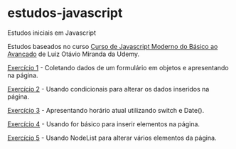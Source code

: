 # estudos-javascript
Estudos iniciais em Javascript

Estudos baseados no curso [Curso de Javascript Moderno do Básico ao Avancado](https://www.udemy.com/course/curso-de-javascript-moderno-do-basico-ao-avancado/) de Luiz Otávio Miranda da Udemy.


[Exercício 1](https://lucasgdo.github.io/estudos-javascript/exercicio1/) - Coletando dados de um formulário em objetos e apresentando na página.

[Exercício 2](https://lucasgdo.github.io/estudos-javascript/exercicio2/) - Usando condicionais para alterar os dados inseridos na página.

[Exercício 3](https://lucasgdo.github.io/estudos-javascript/exercicio3/) - Apresentando horário atual utilizando switch e Date().

[Exercício 4](https://lucasgdo.github.io/estudos-javascript/exercicio4/) - Usando for básico para inserir elementos na página.

[Exercício 5](https://lucasgdo.github.io/estudos-javascript/exercicio5) - Usando NodeList para alterar vários elementos da página.
